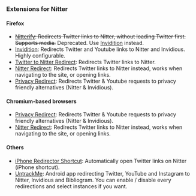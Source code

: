 ### Extensions for Nitter
#### Firefox
- ~~[Nitterify](https://addons.mozilla.org/en-US/firefox/addon/nitterify/): Redirects Twitter links to Nitter, without loading Twitter first. Supports media.~~ Deprecated. Use [Invidition](https://addons.mozilla.org/firefox/addon/invidition/) instead.
- [Invidition](https://addons.mozilla.org/firefox/addon/invidition/): Redirects Twitter and Youtube links to Nitter and Invidious. Highly configurable.
- [Twitter to Nitter Redirect](https://addons.mozilla.org/en-US/firefox/addon/twitter-to-nitter-redirect/): Redirects Twitter links to Nitter.
- [Nitter Redirect](https://addons.mozilla.org/en-US/firefox/addon/nitter-redirect/): Redirects Twitter links to Nitter instead, works when navigating to the site, or opening links.
- [Privacy Redirect](https://addons.mozilla.org/en-US/firefox/addon/privacy-redirect/): Redirects Twitter & Youtube requests to privacy friendly alternatives (Nitter & Invidious).
#### Chromium-based browsers
- [Privacy Redirect](https://chrome.google.com/webstore/detail/privacy-redirect/pmcmeagblkinmogikoikkdjiligflglb): Redirects Twitter & Youtube requests to privacy friendly alternatives (Nitter & Invidious).
- [Nitter Redirect](https://chrome.google.com/webstore/detail/nitter-redirect/mohaicophfnifehkkkdbcejkflmgfkof): Redirects Twitter links to Nitter instead, works when navigating to the site, or opening links.
#### Others
- [iPhone Redirector Shortcut](https://www.icloud.com/shortcuts/3e90ac68c77b45eb82cb18dab519ff76): Automatically open Twitter links on Nitter (iPhone shortcut).
- [UntrackMe](https://f-droid.org/en/packages/app.fedilab.nitterizeme/): Android app redirecting Twitter, YouTube and Instagram to Nitter, Invidious and Bibliogram. You can enable / disable every redirections and select instances if you want.